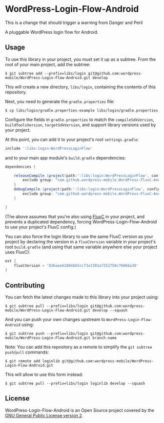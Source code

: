 # WordPress-Login-Flow-Android

This is a change that should trigger a warning from Danger and Peril

A pluggable WordPress login flow for Android.

## Usage ##

To use this library in your project, you must set it up as a subtree.
From the root of your main project, add the subtree:

    $ git subtree add --prefix=libs/login git@github.com:wordpress-mobile/WordPress-Login-Flow-Android.git develop

This will create a new directory, `libs/login`, containing the contents of this repository.

Next, you need to generate the `gradle.properties` file:

    $ cp libs/login/gradle.properties-example libs/login/gradle.properties

Configure the fields in `gradle.properties` to match the `compileSdkVersion`,
`buildToolsVersion`, `targetSdkVersion`, and support library versions used
by your project.

At this point, you can add it to your project's root `settings.gradle`:

```groovy
include ':libs:login:WordPressLoginFlow'
```

and to your main app module's `build.gradle` dependencies:

```groovy
dependencies {

    releaseCompile (project(path:':libs:login:WordPressLoginFlow', configuration: 'release')) {
        exclude group: "com.github.wordpress-mobile.WordPress-FluxC-Android", module: "fluxc";
    }
    debugCompile (project(path:':libs:login:WordPressLoginFlow', configuration: 'debug')) {
        exclude group: "com.github.wordpress-mobile.WordPress-FluxC-Android", module: "fluxc";
    }

}
```

(The above assumes that you're also using [FluxC](https://github.com/wordpress-mobile/WordPress-FluxC-Android)
in your project, and prevents a duplicated dependency, forcing WordPress-Login-Flow-Android to use
your project's FluxC config.)

You can also force the login library to use the same FluxC version as your project by declaring the version
in a `fluxCVersion` variable in your project's root `build.gradle` (and using that same variable anywhere
else your project uses FluxC):

```groovy
ext {
    fluxCVersion = '83baae61804b65cc73a7201a7252750c76066a30'
}
```

## Contributing ##

You can fetch the latest changes made to this library into your project using:

    $ git subtree pull --prefix=libs/login git@github.com:wordpress-mobile/WordPress-Login-Flow-Android.git develop --squash

And you can push your own changes upstream to `WordPress-Login-Flow-Android` using:

    $ git subtree push --prefix=libs/login git@github.com:wordpress-mobile/WordPress-Login-Flow-Android.git branch-name

Note: You can add this repository as a remote to simplify the `git subtree push`/`pull` commands:

    $ git remote add loginlib git@github.com:wordpress-mobile/WordPress-Login-Flow-Android.git

This will allow to use this form instead:

    $ git subtree pull --prefix=libs/login loginlib develop --squash

## License ##

WordPress-Login-Flow-Android is an Open Source project covered by the
[GNU General Public License version 2](LICENSE.md).
